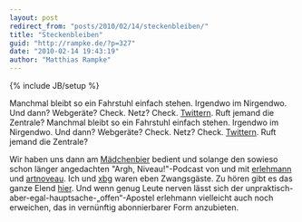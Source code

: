 ```yaml
---
layout: post
redirect_from: "posts/2010/02/14/steckenbleiben/"
title: "Steckenbleiben"
guid: "http://rampke.de/?p=327"
date: "2010-02-14 19:43:19"
author: "Matthias Rampke"
---
```

{% include JB/setup %}

Manchmal bleibt so ein Fahrstuhl einfach stehen. Irgendwo im Nirgendwo. Und dann? Webger&auml;te? Check. Netz? Check. <a href="https://twitter.com/matthiasr/statuses/8918491663">Twittern</a>. Ruft jemand die Zentrale?
Manchmal bleibt so ein Fahrstuhl einfach stehen. Irgendwo im Nirgendwo. Und dann? Webger&auml;te? Check. Netz? Check. <a href="https://twitter.com/matthiasr/statuses/8918491663">Twittern</a>. Ruft jemand die Zentrale?

Wir haben uns dann am <a href="http://beeradvocate.com/beer/profile/32/38341">M&auml;dchenbier</a> bedient und solange den sowieso schon l&auml;nger angedachten "Argh, Niveau!"-Podcast von und mit <a href="http://blog.dieweltistgarnichtso.net/">erlehmann</a> und <a href="https://twitter.com/artnoveau">artnoveau</a>. Ich und <a href="https://twitter.com/xbg">xbg</a> waren eben Zwangsg&auml;ste. Zu h&ouml;ren gibt es das ganze Elend <a href="http://blog.dieweltistgarnichtso.net/argh-niveau-&mdash;-der-podcast-im-aufzug">hier</a>. Und wenn genug Leute nerven l&auml;sst sich der unpraktisch-aber-egal-hauptsache-&bdquo;offen&ldquo;-Apostel erlehmann vielleicht auch noch erweichen, das in vern&uuml;nftig abonnierbarer Form anzubieten.

